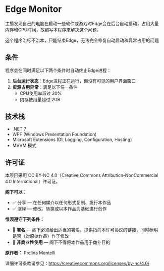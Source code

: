 # Edge Monitor

主播发现自己的电脑在启动一些软件或游戏时Edge会在后台自动启动，占用大量内存和CPU时间，故编写本程序来解决这个问题。

这个程序治标不治本，只能结束Edge，无法完全修复自动启动和异常占用的问题



## 条件

程序会在同时满足以下两个条件时自动终止Edge进程：

1. **后台运行状态**：Edge进程正在运行，但没有可见的用户界面窗口
2. **资源占用异常**：满足以下任一条件
   - CPU使用率超过 30%
   - 内存使用量超过 2GB


## 技术栈

- .NET 7
- WPF (Windows Presentation Foundation)
- Microsoft Extensions (DI, Logging, Configuration, Hosting)
- MVVM 模式


## 许可证

本项目采用 CC BY-NC 4.0（Creative Commons Attribution-NonCommercial 4.0 International）许可证。

**阁下可以：**
- ✅ 分享 — 在任何媒介以任何形式复制、发行本作品
- ✅ 演绎 — 修改、转换或以本作品为基础进行创作

**惟须遵守下列条件：**
- 📝 **署名** — 阁下必须给出适当的署名，提供指向本许可协议的链接，同时标明是否（对原始作品）作了修改
- 🚫 **非商业性使用** — 阁下不得将本作品用于商业目的

**原作者：** Prelina Montelli

详细许可条款请参见：https://creativecommons.org/licenses/by-nc/4.0/
